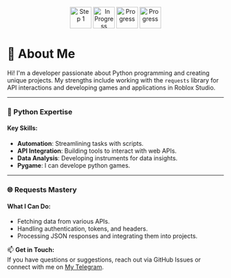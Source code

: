<p align="center">
  <img src="https://rule34.xxx/counter/1.gif" alt="Step 1" width="50" />
  <img src="https://rule34.xxx/counter/3.gif" alt="In Progress" width="50" />
  <img src="https://rule34.xxx/counter/9.gif" alt="Progress" width="50" />
  <img src="https://rule34.xxx/counter/6.gif" alt="Progress" width="50" />
</p>



# 🚀 About Me

Hi! I'm a developer passionate about Python programming and creating unique projects. My strengths include working with the `requests` library for API interactions and developing games and applications in Roblox Studio.

---

### 🐍 Python Expertise
#### Key Skills:
- **Automation**: Streamlining tasks with scripts.
- **API Integration**: Building tools to interact with web APIs.
- **Data Analysis**: Developing instruments for data insights.
- **Pygame**: I can develope python games.
---

### 🌐 Requests Mastery
#### What I Can Do:
- Fetching data from various APIs.
- Handling authentication, tokens, and headers.
- Processing JSON responses and integrating them into projects.


📫 **Get in Touch:**  
If you have questions or suggestions, reach out via GitHub Issues or connect with me on [My Telegram](https://t.me/irrodin).
